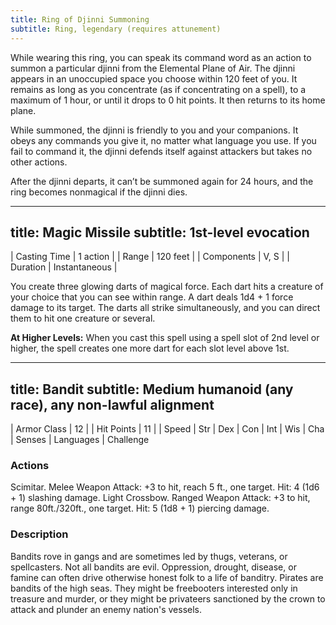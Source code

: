 ```yaml
---
title: Ring of Djinni Summoning
subtitle: Ring, legendary (requires attunement)
---
```


While wearing this ring, you can speak its command word as an action to summon a particular djinni from the Elemental Plane of Air. The djinni appears in an unoccupied space you choose within 120 feet of you. It remains as long as you concentrate (as if concentrating on a spell), to a maximum of 1 hour, or until it drops to 0 hit points. It then returns to its home plane.

While summoned, the djinni is friendly to you and your companions. It obeys any commands you give it, no matter what language you use. If you fail to command it, the djinni defends itself against attackers but takes no other actions.

After the djinni departs, it can’t be summoned again for 24 hours, and the ring becomes nonmagical if the djinni dies.

---
title: Magic Missile
subtitle: 1st-level evocation
---

| Casting Time | 1 action      |
| Range        | 120 feet      |
| Components   | V, S          |
| Duration     | Instantaneous |

You create three glowing darts of magical force. Each dart hits a creature of your choice that you can see within range. A dart deals 1d4 + 1 force damage to its target. The darts all strike simultaneously, and you can direct them to hit one creature or several.

**At Higher Levels:** When you cast this spell using a spell slot of 2nd level or higher, the spell creates one more dart for each slot level above 1st.

---
title: Bandit
subtitle: Medium humanoid (any race), any non-lawful alignment
---

| Armor Class | 12 |
| Hit Points  | 11 |
| Speed
| Str
| Dex
| Con
| Int
| Wis
| Cha
| Senses
| Languages
| Challenge            

### Actions

Scimitar. Melee Weapon Attack: +3 to hit, reach 5 ft., one target. Hit: 4 (1d6 + 1) slashing damage.
Light Crossbow. Ranged Weapon Attack: +3 to hit, range 80ft./320ft., one target. Hit: 5 (1d8 + 1) piercing damage.

### Description
Bandits rove in gangs and are sometimes led by thugs, veterans, or spellcasters. Not all bandits are evil. Oppression, drought, disease, or famine can often drive otherwise honest folk to a life of banditry. Pirates are bandits of the high seas. They might be freebooters interested only in treasure and murder, or they might be privateers sanctioned by the crown to attack and plunder an enemy nation's vessels. 
